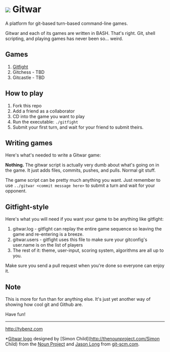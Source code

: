 ![](https://secure.gravatar.com/avatar/a52f0b5df73d445c85ffcbb6ac4b1d8b?s=50) Gitwar
======

A platform for git-based turn-based command-line games.

Gitwar and each of its games are written in BASH. That's right.
Git, shell scripting, and playing games has never been so... weird.

## Games

1. [Gitfight](http://github.com/gitwar/gitwar/tree/master/gitfight)
2. Gitchess - TBD
3. Gitcastle - TBD

## How to play

1. Fork this repo
2. Add a friend as a collaborator
3. CD into the game you want to play
4. Run the executable: `./gitfight`
5. Submit your first turn, and wait for your friend to submit theirs.

## Writing games

Here's what's needed to write a Gitwar game:

**Nothing.** The gitwar script is actually very dumb about
what's going on in the game. It just adds files, commits, pushes, and
pulls. Normal git stuff.

The game script can be pretty much anything you want. Just remember to
use `../gitwar <commit message here>` to submit a turn and wait for your
opponent.

## Gitfight-style

Here's what you will need if you want your game to be anything like
gitfight:

1. gitwar.log - gitfight can replay the entire game sequence so leaving the game
   and re-entering is a breeze.
2. gitwar.users - gitfight uses this file to make sure your
   gitconfig's user.name is on the list of players
3. The rest of it: theme, user-input, scoring system, algorithms are all
   up to you.

Make sure you send a pull request when you're done so everyone can enjoy it.

## Note

This is more for fun than for anything else. It's just yet another way
of showing how cool git and Github are.

Have fun!

------
http://tybenz.com

*[Gitwar logo](http://thenounproject.com/noun/soldier/#icon-No1697) designed
by [Simon Child](http://thenounproject.com/Simon Child) from the [Noun
Project](http://thenounproject.com) and [Jason
Long](http://twitter.com/jasonlong) from
[git-scm.com](http://git-scm.com/downloads/logos).
